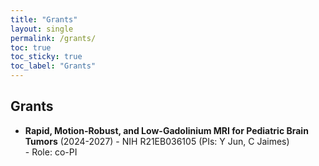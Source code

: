 ```yaml
---
title: "Grants"
layout: single
permalink: /grants/
toc: true
toc_sticky: true
toc_label: "Grants"
---
```


## Grants
* **Rapid, Motion-Robust, and Low-Gadolinium MRI for Pediatric Brain Tumors** (2024-2027)
-&nbsp;NIH R21EB036105 (PIs: Y Jun, C Jaimes)\
-&nbsp;Role: co-PI